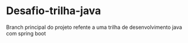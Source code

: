 # Desafio-trilha-java

Branch principal do projeto refente a uma trilha de desenvolvimento java com spring boot
